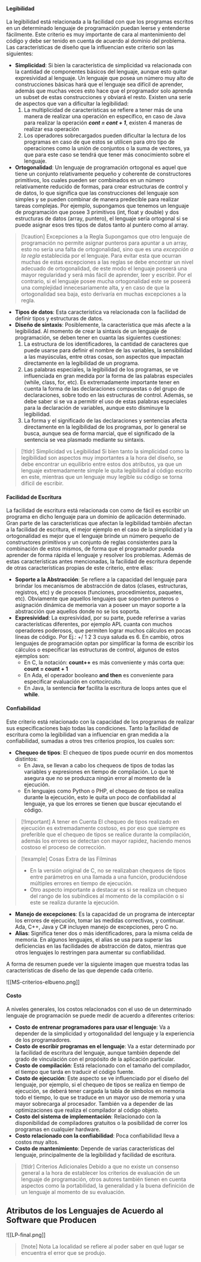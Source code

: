 #### Legibilidad

La legibilidad está relacionada a la facilidad con que los programas escritos en un determinado lenguaje de programación puedan leerse y entenderse fácilmente. Este criterio es muy importante de cara al mantenimiento del código y debe ser tenido en cuenta de acuerdo al dominio del problema.
Las características de diseño que la influencian este criterio son las siguientes:

- **Simplicidad**: Si bien la característica de simplicidad va relacionada con la cantidad de componentes básicos del lenguaje, aunque esto quitar expresividad al lenguaje. Un lenguaje que posea un número muy alto de construcciones básicas hará que el lenguaje sea difícil de aprender, además que muchas veces esto hace que el programador solo aprenda un subset de estas construcciones y obviará el resto. Existen una serie de aspectos que van a dificultar la legibilidad:
	1. La multiplicidad de características se refiere a tener más de una manera de realizar una operación en específico, en caso de Java para realizar la operación ***cont = cont + 1***, existen 4 maneras de realizar esa operación
	2. Los operadores sobrecargados pueden dificultar la lectura de los programas en caso de que estos se utilicen para otro tipo de operaciones como la unión de conjuntos o la suma de vectores, ya que para este caso se tendrá que tener más conocimiento sobre el lenguaje.
- **Ortogonalidad**: Un lenguaje de programación ortogonal es aquel que tiene un conjunto relativamente pequeño y coherente de constructores primitivos, los cuales pueden ser combinados en un número relativamente reducido de formas, para crear estructuras de control y de datos, lo que significa que las construcciones del lenguaje son simples y se pueden combinar de manera predecible para realizar tareas complejas. Por ejemplo, supongamos que tenemos un lenguaje de programación que posee 3 primitivos (int, float y double) y dos estructuras de datos (array, puntero), el lenguaje sería ortogonal si se puede asignar esos tres tipos de datos tanto al puntero como al array.

>[!caution] Excepciones a la Regla
>Supongamos que otro lenguaje de programación no permite asignar punteros para apuntar a un array, esto no sería una falta de ortogonalidad, sino que es una *excepción a la regla* establecida por el lenguaje.
>Para evitar esta que ocurran muchas de estas excepciones a las reglas se debe encontrar un nivel adecuado de ortogonalidad, de este modo el lenguaje poseerá una mayor regularidad y será más fácil de aprender, leer y escribir. Por el contrario, si el lenguaje posee mucha ortogonalidad este se poseerá una complejidad innecesariamente alta, y en caso de que la ortogonalidad sea baja, esto derivaría en muchas excepciones a la regla.

- **Tipos de datos**: Esta característica va relacionada con la facilidad de definir tipos y estructuras de datos.
- **Diseño de sintaxis**: Posiblemente, la característica que más afecte a la legibilidad. Al momento de crear la sintaxis de un lenguaje de programación, se deben tener en cuanta las siguientes cuestiones:
	1. La estructura de los identificadores, la cantidad de caracteres que puede usarse para definir el nombre de las variables, la sensibilidad a las mayúsculas, entre otras cosas, son aspectos que impactan directamente en la legibilidad de un programa.
	2. Las palabras especiales, la legibilidad de los programas, se ve influenciada en gran medida por la forma de las palabras especiales (while, class, for, etc). Es extremadamente importante tener en cuenta la forma de las declaraciones compuestas o del grupo de declaraciones, sobre todo en las estructuras de control. Además, se debe saber si se va a permitir el uso de estas palabras especiales para la declaración de variables, aunque esto disminuye la legibilidad.
	3. La forma y el significado de las declaraciones y sentencias afecta directamente en la legibilidad de los programas, por lo general se busca, aunque sea de forma marcial, que el significado de la sentencia se vea plasmado mediante su sintaxis.

>[!tldr] Simplicidad vs Legibilidad
>Si bien tanto la simplicidad como la legibilidad son aspectos muy importantes a la hora del diseño, se debe encontrar un equilibrio entre estos dos atributos, ya que un lenguaje extremadamente simple le quita legibilidad al código escrito en este, mientras que un lenguaje muy legible su código se torna difícil de escribir.

#### Facilidad de Escritura

La facilidad de escritura está relacionada con como de fácil es escribir un programa en dicho lenguaje para un dominio de aplicación determinado. Gran parte de las características que afectan la legibilidad también afectan a la facilidad de escritura, el mejor ejemplo en el caso de la simplicidad y la ortogonalidad es mejor que el lenguaje brinde un número pequeño de constructores primitivos y un conjunto de reglas consistentes para la combinación de estos mismos, de forma que el programador pueda aprender de forma rápida el lenguaje y resolver los problemas.
Además de estas características antes mencionadas, la facilidad de escritura depende de otras características propias de este criterio, entre ellas:

- **Soporte a la Abstracción**: Se refiere a la capacidad del lenguaje para brindar los mecanismos de abstracción de datos (clases, estructuras, registros, etc) y de procesos (funciones, procedimientos, paquetes, etc). Obviamente que aquellos lenguajes que soporten punteros o asignación dinámica de memoria van a poseer un mayor soporte a la abstracción que aquellos donde no se los soporta.
- **Expresividad**: La expresividad, por su parte, puede referirse a varias características diferentes, por ejemplo APL cuanta con muchos operadores poderosos, que permiten lograr muchos cálculos en pocas líneas de código. Por Ej.: +/ 1 2 3 cuya saluda es 6. En cambio, otros lenguajes de programación optan por simplificar la forma de escribir los cálculos o especificar las estructuras de control, algunos de estos ejemplos son:
	- En C, la notación: **count++** es más conveniente y más corta que: **count = count + 1**
	- En Ada, el operador booleano **and then** es conveniente para especificar evaluación en cortocircuito.
	- En Java, la sentencia **for** facilita la escritura de loops antes que el **while**.
#### Confiabilidad

Este criterio está relacionado con la capacidad de los programas de realizar sus especificaciones bajo todas las condiciones. Tanto la facilidad de escritura como la legibilidad van a influenciar en gran medida a la confiabilidad, sumadas a otros tres criterios propios, los cuales son:

- **Chequeo de tipos**: El chequeo de tipos puede ocurrir en dos momentos distintos:
	- En Java, se llevan a cabo los chequeos de tipos de todas las variables y expresiones en tiempo de compilación. Lo que té asegura que no se produzca ningún error al momento de la ejecución.
	- En lenguajes como Python o PHP, el chequeo de tipos se realiza durante la ejecución, esto le quita un poco de confiabilidad al lenguaje, ya que los errores se tienen que buscar ejecutando el código.

>[!Important] A tener en Cuenta
>El chequeo de tipos realizado en ejecución es extremadamente costoso, es por eso que siempre es preferible que el chequeo de tipos se realice durante la compilación, además los errores se detectan con mayor rapidez, haciendo menos costoso el proceso de corrección. 

>[!example] Cosas Extra de las Filminas
>- En la versión original de C, no se realizaban chequeos de tipos entre parámetros en una llamada a una función, produciéndose múltiples errores en tiempo de ejecución.
>- Otro aspecto importante a destacar es si se realiza un chequeo del rango de los subíndices al momento de la compilación o si este se realiza durante la ejecución.

- **Manejo de excepciones**: Es la capacidad de un programa de interceptar los errores de ejecución, tomar las medidas correctivas, y continuar. Ada, C++, Java y C# incluyen manejo de excepciones, pero C no.
 - **Alias**: Significa tener dos o más identificadores, para la misma celda de memoria. En algunos lenguajes, el alias se usa para superar las deficiencias en las facilidades de abstracción de datos, mientras que otros lenguajes lo restringen para aumentar su confiabilidad.

A forma de resumen puede ver la siguiente imagen que muestra todas las características de diseño de las que depende cada criterio.

![[MS-criterios-elbueno.png]]

#### Costo

A niveles generales, los costos relacionados con el uso de un determinado lenguaje de programación se puede medir de acuerdo a diferentes criterios:

- **Costo de entrenar programadores para usar el lenguaje**: Va a depender de la simplicidad y ortogonalidad del lenguaje y la experiencia de los programadores.
- **Costo de escribir programas en el lenguaje**: Va a estar determinado por la facilidad de escritura del lenguaje, aunque también depende del grado de vinculación con el propósito de la aplicación particular.
- **Costo de compilación**: Está relacionado con el tamaño del compilador, el tiempo que tarda en traducir el código fuente.
- **Costo de ejecución**: Este aspecto se ve influenciado por el diseño del lenguaje, por ejemplo, si el chequeo de tipos se realiza en tiempo de ejecución, se deberá tener cargada la tabla de símbolos en memoria todo el tiempo, lo que se traduce en un mayor uso de memoria y una mayor sobrecarga al procesador. También va a depender de las optimizaciones que realiza el compilador al código objeto.
- **Costo del sistema de implementación**: Relacionado con la disponibilidad de compiladores gratuitos o la posibilidad de correr los programas en cualquier hardware.
- **Costo relacionado con la confiabilidad**: Poca confiabilidad lleva a costos muy altos.
- **Costo de mantenimiento**: Depende de varias características del lenguaje, principalmente de la legibilidad y facilidad de escritura.

>[!tldr] Criterios Adicionales
>Debido a que no existe un consenso general a la hora de establecer los criterios de evaluación de un lenguaje de programación, otros autores también tienen en cuenta aspectos como la portabilidad, la generalidad y la buena definición de un lenguaje al momento de su evaluación.

## Atributos de los Lenguajes de Acuerdo al Software que Producen

![[LP-final.png]]

>[!note] Nota
>La localidad se refiere al poder saber en qué lugar se encuentra el error que se produjo.


